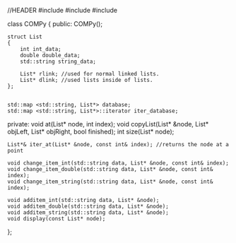 //HEADER
#include <iostream>
#include <string>
#include <map>

class COMPy
{
public:
	COMPy();

	struct List
	{
		int int_data;
		double double_data;
		std::string string_data;

		List* rlink; //used for normal linked lists.
		List* dlink; //used lists inside of lists.
	};


	std::map <std::string, List*> database;
	std::map <std::string, List*>::iterator iter_database;

private:
	void at(List* node, int index);
	void copyList(List* &node, List* objLeft, List* objRight, bool finished);
	int size(List* node);

	List*& iter_at(List* &node, const int& index); //returns the node at a point

	void change_item_int(std::string data, List* &node, const int& index);
	void change_item_double(std::string data, List* &node, const int& index);
	void change_item_string(std::string data, List* &node, const int& index);

	void additem_int(std::string data, List* &node);
	void additem_double(std::string data, List* &node);
	void additem_string(std::string data, List* &node);
	void display(const List* node);

};
